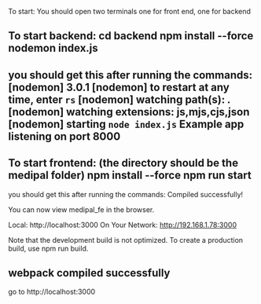 To start:
You should open two terminals 
one for front end, one for backend

To start backend:
cd backend
npm install --force
nodemon index.js
----------------------
you should get this after running the commands:
[nodemon] 3.0.1
[nodemon] to restart at any time, enter `rs`
[nodemon] watching path(s): *.*
[nodemon] watching extensions: js,mjs,cjs,json
[nodemon] starting `node index.js`
Example app listening on port 8000
--------------------------
To start frontend:
(the directory should be the medipal folder) 
npm install --force
npm run start
--------------------------
you should get this after running the commands:
Compiled successfully!

You can now view medipal_fe in the browser.

  Local:            http://localhost:3000
  On Your Network:  http://192.168.1.78:3000

Note that the development build is not optimized.
To create a production build, use npm run build.

webpack compiled successfully
------------------------
go to  http://localhost:3000
